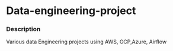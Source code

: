 # Data-engineering-project
### Description
Various data Engineering projects using AWS, GCP,Azure, Airflow
